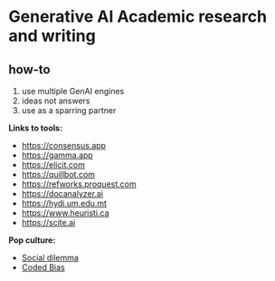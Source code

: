 # Generative AI Academic research and writing 
## how-to
1. use multiple GenAI engines
2. ideas not answers
3. use as a sparring partner

**Links to tools:**
- https://consensus.app
- https://gamma.app
- https://elicit.com
- https://quillbot.com
- https://refworks.proquest.com
- https://docanalyzer.ai
- https://hydi.um.edu.mt
- https://www.heuristi.ca
- https://scite.ai

**Pop culture:**
- [Social dilemma](https://www.netflix.com/mt/title/81254224)
- [Coded Bias](https://www.netflix.com/mt/title/81328723)
